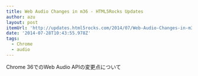 ```yaml
---
title: Web Audio Changes in m36 - HTML5Rocks Updates
author: azu
layout: post
itemUrl: 'http://updates.html5rocks.com/2014/07/Web-Audio-Changes-in-m36'
date: '2014-07-28T10:43:55.978Z'
tags:
  - Chrome
  - audio
---
```

Chrome 36でのWeb Audio APIの変更点について
